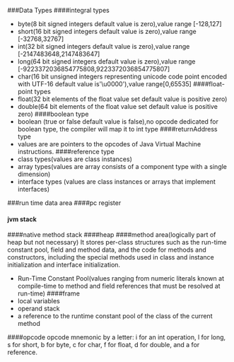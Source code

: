 ###Data Types
####integral types
- byte(8 bit signed integers default value is zero),value range [-128,127]
- short(16 bit signed integers default value is zero),value range [-32768,32767]
- int(32 bit signed integers default value is zero),value range [-2147483648,2147483647]
- long(64 bit signed integers default value is zero),value range [-9223372036854775808,9223372036854775807]
- char(16 bit unsigned integers representing unicode code point encoded with UTF-16 default value is'\u0000'),value range[0,65535]
####float-point types
- float(32 bit elements of the float value set default value is positive zero)
- double(64 bit elements of the float value set default value is positive zero)
####boolean type
- boolean (true or false default value is false),no opcode dedicated for boolean type, the compiler will map it to int type
####returnAddress type
- values are are pointers to the opcodes of Java Virtual Machine instructions.
####reference type
- class types(values are class instances)
- array types(values are array consists of a component type with a single dimension)
- interface types (values are class instances or arrays that implement interfaces)

###run time data area
####pc register
#### jvm stack
####native method stack
####heap
####method area(logically part of heap but not necessary)
It stores per-class structures such as the run-time constant pool,
field and method data, and the code for methods and constructors, including
the special methods used in class and instance initialization and interface
initialization.
- Run-Time Constant Pool(values ranging from numeric literals known at compile-time to method and field references that must be resolved at run-time)
####frame
- local variables
- operand stack
- a reference to the runtime constant pool of the class of the current method

####opcode
opcode mnemonic by a letter: i for an int operation, l for long, s for short,
b for byte, c for char, f for float, d for double, and a for reference.